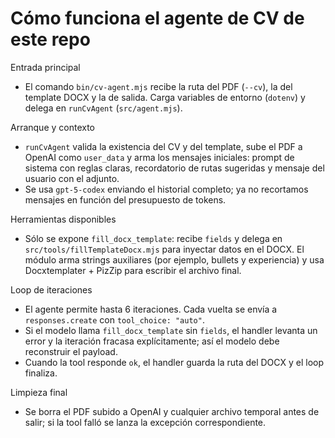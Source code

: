 # Cómo funciona el agente de CV de este repo

Entrada principal
- El comando `bin/cv-agent.mjs` recibe la ruta del PDF (`--cv`), la del template DOCX y la de salida. Carga variables de entorno (`dotenv`) y delega en `runCvAgent` (`src/agent.mjs`).

Arranque y contexto
- `runCvAgent` valida la existencia del CV y del template, sube el PDF a OpenAI como `user_data` y arma los mensajes iniciales: prompt de sistema con reglas claras, recordatorio de rutas sugeridas y mensaje del usuario con el adjunto.
- Se usa `gpt-5-codex` enviando el historial completo; ya no recortamos mensajes en función del presupuesto de tokens.

Herramientas disponibles
- Sólo se expone `fill_docx_template`: recibe `fields` y delega en `src/tools/fillTemplateDocx.mjs` para inyectar datos en el DOCX. El módulo arma strings auxiliares (por ejemplo, bullets y experiencia) y usa Docxtemplater + PizZip para escribir el archivo final.

Loop de iteraciones
- El agente permite hasta 6 iteraciones. Cada vuelta se envía a `responses.create` con `tool_choice: "auto"`.
- Si el modelo llama `fill_docx_template` sin `fields`, el handler levanta un error y la iteración fracasa explícitamente; así el modelo debe reconstruir el payload.
- Cuando la tool responde `ok`, el handler guarda la ruta del DOCX y el loop finaliza.

Limpieza final
- Se borra el PDF subido a OpenAI y cualquier archivo temporal antes de salir; si la tool falló se lanza la excepción correspondiente.
